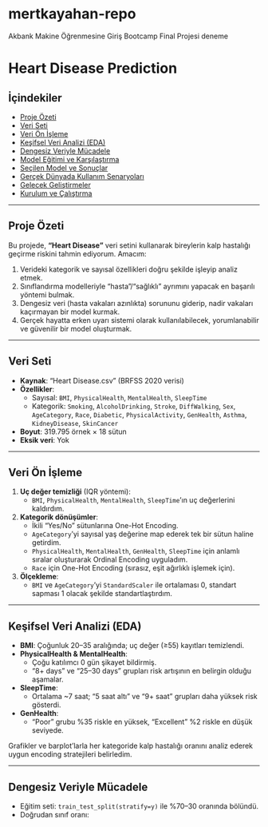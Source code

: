 # mertkayahan-repo
 Akbank Makine Öğrenmesine Giriş Bootcamp Final Projesi
 deneme 
# Heart Disease Prediction

## İçindekiler
- [Proje Özeti](#proje-özeti)  
- [Veri Seti](#veri-seti)  
- [Veri Ön İşleme](#veri-ön-işleme)  
- [Keşifsel Veri Analizi (EDA)](#keşifsel-veri-analizi-eda)  
- [Dengesiz Veriyle Mücadele](#dengesiz-veriyle-mücadele)  
- [Model Eğitimi ve Karşılaştırma](#model-eğitimi-ve-karşılaştırma)  
- [Seçilen Model ve Sonuçlar](#seçilen-model-ve-sonuçlar)  
- [Gerçek Dünyada Kullanım Senaryoları](#gerçek-dünyada-kullanım-senaryoları)  
- [Gelecek Geliştirmeler](#gelecek-geliştirmeler)  
- [Kurulum ve Çalıştırma](#kurulum-ve-çalıştırma)  

---

## Proje Özeti
Bu projede, **“Heart Disease”** veri setini kullanarak bireylerin kalp hastalığı geçirme riskini tahmin ediyorum. Amacım:

1. Verideki kategorik ve sayısal özellikleri doğru şekilde işleyip analiz etmek.  
2. Sınıflandırma modelleriyle “hasta”/“sağlıklı” ayrımını yapacak en başarılı yöntemi bulmak.  
3. Dengesiz veri (hasta vakaları azınlıkta) sorununu giderip, nadir vakaları kaçırmayan bir model kurmak.  
4. Gerçek hayatta erken uyarı sistemi olarak kullanılabilecek, yorumlanabilir ve güvenilir bir model oluşturmak.

---

## Veri Seti
- **Kaynak**: “Heart Disease.csv” (BRFSS 2020 verisi)  
- **Özellikler**:  
  - Sayısal: `BMI`, `PhysicalHealth`, `MentalHealth`, `SleepTime`  
  - Kategorik: `Smoking`, `AlcoholDrinking`, `Stroke`, `DiffWalking`, `Sex`, `AgeCategory`, `Race`, `Diabetic`, `PhysicalActivity`, `GenHealth`, `Asthma`, `KidneyDisease`, `SkinCancer`  
- **Boyut**: 319.795 örnek × 18 sütun  
- **Eksik veri**: Yok  

---

## Veri Ön İşleme
1. **Uç değer temizliği** (IQR yöntemi):  
   - `BMI`, `PhysicalHealth`, `MentalHealth`, `SleepTime`’ın uç değerlerini kaldırdım.  
2. **Kategorik dönüşümler**:  
   - İkili “Yes/No” sütunlarına One-Hot Encoding.  
   - `AgeCategory`’yi sayısal yaş değerine map ederek tek bir sütun haline getirdim.  
   - `PhysicalHealth`, `MentalHealth`, `GenHealth`, `SleepTime` için anlamlı sıralar oluşturarak Ordinal Encoding uyguladım.  
   - `Race` için One-Hot Encoding (sırasız, eşit ağırlıklı işlemek için).  
3. **Ölçekleme**:  
   - `BMI` ve `AgeCategory`’yi `StandardScaler` ile ortalaması 0, standart sapması 1 olacak şekilde standartlaştırdım.

---

## Keşifsel Veri Analizi (EDA)
- **BMI**: Çoğunluk 20–35 aralığında; uç değer (≥55) kayıtları temizlendi.  
- **PhysicalHealth & MentalHealth**:  
  - Çoğu katılımcı 0 gün şikayet bildirmiş.  
  - “8+ days” ve “25–30 days” grupları risk artışının en belirgin olduğu aşamalar.  
- **SleepTime**:  
  - Ortalama ~7 saat; “5 saat altı” ve “9+ saat” grupları daha yüksek risk gösterdi.  
- **GenHealth**:  
  - “Poor” grubu %35 riskle en yüksek, “Excellent” %2 riskle en düşük seviyede.  

Grafikler ve barplot’larla her kategoride kalp hastalığı oranını analiz ederek uygun encoding stratejileri belirledim.

---

## Dengesiz Veriyle Mücadele
- Eğitim seti: `train_test_split(stratify=y)` ile %70–30 oranında bölündü.  
- Doğrudan sınıf oranı:  
